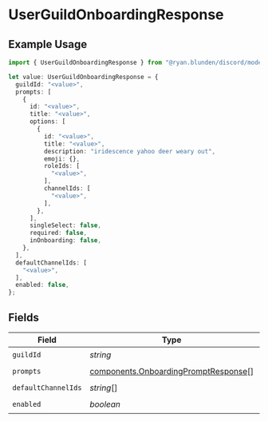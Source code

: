 # UserGuildOnboardingResponse

## Example Usage

```typescript
import { UserGuildOnboardingResponse } from "@ryan.blunden/discord/models/components";

let value: UserGuildOnboardingResponse = {
  guildId: "<value>",
  prompts: [
    {
      id: "<value>",
      title: "<value>",
      options: [
        {
          id: "<value>",
          title: "<value>",
          description: "iridescence yahoo deer weary out",
          emoji: {},
          roleIds: [
            "<value>",
          ],
          channelIds: [
            "<value>",
          ],
        },
      ],
      singleSelect: false,
      required: false,
      inOnboarding: false,
    },
  ],
  defaultChannelIds: [
    "<value>",
  ],
  enabled: false,
};
```

## Fields

| Field                                                                                        | Type                                                                                         | Required                                                                                     | Description                                                                                  |
| -------------------------------------------------------------------------------------------- | -------------------------------------------------------------------------------------------- | -------------------------------------------------------------------------------------------- | -------------------------------------------------------------------------------------------- |
| `guildId`                                                                                    | *string*                                                                                     | :heavy_check_mark:                                                                           | N/A                                                                                          |
| `prompts`                                                                                    | [components.OnboardingPromptResponse](../../models/components/onboardingpromptresponse.md)[] | :heavy_check_mark:                                                                           | N/A                                                                                          |
| `defaultChannelIds`                                                                          | *string*[]                                                                                   | :heavy_check_mark:                                                                           | N/A                                                                                          |
| `enabled`                                                                                    | *boolean*                                                                                    | :heavy_check_mark:                                                                           | N/A                                                                                          |